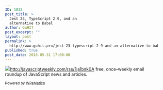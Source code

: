 ```yaml
---
ID: 1032
post_title: >
  Jest 23, TypeScript 2.9, and an
  alternative to Babel
author: GuHIT
post_excerpt: ""
layout: post
permalink: >
  http://www.guhit.pro/jest-23-typescript-2-9-and-an-alternative-to-babel/
published: true
post_date: 2018-05-31 17:00:00
---
```

<img class="wpe_imgrss" src="https://copm.s3.amazonaws.com/1cb9f6ab.png">http://javascriptweekly.com/rss/1ja1bnk0A free, once&ndash;weekly email roundup of JavaScript news and articles.<p class="wpematico_credit"><small>Powered by <a href="http://www.wpematico.com" target="_blank">WPeMatico</a></small></p>